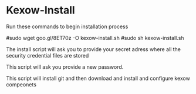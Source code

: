 Kexow-Install
=============
Run these commands to begin installation process

#sudo wget goo.gl/8ET70z -O kexow-install.sh
#sudo sh kexow-install.sh

The install script will ask you to provide your secret adress where all the security credential files are stored

This script will ask you provide a new password.

This script will install git and then download and install and configure kexow compeonets


